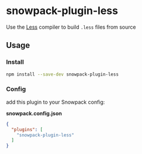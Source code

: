 # snowpack-plugin-less
Use the [Less](https://github.com/less/less.js) compiler to build `.less` files from source

## Usage

### Install
```bash
npm install --save-dev snowpack-plugin-less
```

### Config
add this plugin to your Snowpack config:  

**snowpack.config.json**
```json
{
  "plugins": [
    "snowpack-plugin-less"
  ]
}
```

